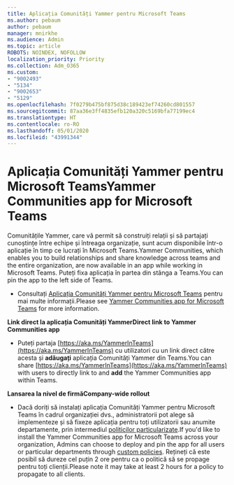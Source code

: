 ```yaml
---
title: Aplicația Comunități Yammer pentru Microsoft Teams
ms.author: pebaum
author: pebaum
manager: mnirkhe
ms.audience: Admin
ms.topic: article
ROBOTS: NOINDEX, NOFOLLOW
localization_priority: Priority
ms.collection: Adm_O365
ms.custom:
- "9002493"
- "5134"
- "9002653"
- "5129"
ms.openlocfilehash: 7f0279b475bf875d38c189423ef74260cd801557
ms.sourcegitcommit: 87aa36e3ff4835efb120a320c5169bfa77199ec4
ms.translationtype: HT
ms.contentlocale: ro-RO
ms.lasthandoff: 05/01/2020
ms.locfileid: "43991344"
---
```

# <a name="yammer-communities-app-for-microsoft-teams"></a><span data-ttu-id="27277-102">Aplicația Comunități Yammer pentru Microsoft Teams</span><span class="sxs-lookup"><span data-stu-id="27277-102">Yammer Communities app for Microsoft Teams</span></span>

<span data-ttu-id="27277-103">Comunitățile Yammer, care vă permit să construiți relații și să partajați cunoștințe între echipe și întreaga organizație, sunt acum disponibile într-o aplicație în timp ce lucrați în Microsoft Teams.</span><span class="sxs-lookup"><span data-stu-id="27277-103">Yammer Communities, which enables you to build relationships and share knowledge across teams and the entire organization, are now available in an app while working in Microsoft Teams.</span></span> <span data-ttu-id="27277-104">Puteți fixa aplicația în partea din stânga a Teams.</span><span class="sxs-lookup"><span data-stu-id="27277-104">You can pin the app to the left side of Teams.</span></span> 

- <span data-ttu-id="27277-105">Consultați [Aplicația Comunități Yammer pentru Microsoft Teams](https://go.microsoft.com/fwlink/?linkid=2127757&clcid=0x409) pentru mai multe informații.</span><span class="sxs-lookup"><span data-stu-id="27277-105">Please see [Yammer Communities app for Microsoft Teams](https://go.microsoft.com/fwlink/?linkid=2127757&clcid=0x409) for more information.</span></span>

<span data-ttu-id="27277-106">**Link direct la aplicația Comunități Yammer**</span><span class="sxs-lookup"><span data-stu-id="27277-106">**Direct link to Yammer Communities app**</span></span>

- <span data-ttu-id="27277-107">Puteți partaja [https://aka.ms/YammerInTeams](https://aka.ms/YammerInTeams) cu utilizatori cu un link direct către acesta și **adăugați** aplicația Comunități Yammer din Teams.</span><span class="sxs-lookup"><span data-stu-id="27277-107">You can share [https://aka.ms/YammerInTeams](https://aka.ms/YammerInTeams) with users to directly link to and **add** the Yammer Communities app within Teams.</span></span>

<span data-ttu-id="27277-108">**Lansarea la nivel de firmă**</span><span class="sxs-lookup"><span data-stu-id="27277-108">**Company-wide rollout**</span></span>

- <span data-ttu-id="27277-109">Dacă doriți să instalați aplicația Comunități Yammer pentru Microsoft Teams în cadrul organizației dvs., administratorii pot alege să implementeze și să fixeze aplicația pentru toți utilizatorii sau anumite departamente, prin intermediul [politicilor particularizate](https://docs.microsoft.com/microsoftteams/manage-apps).</span><span class="sxs-lookup"><span data-stu-id="27277-109">If you'd like to install the Yammer Communities app for Microsoft Teams across your organization, Admins can choose to deploy and pin the app for all users or particular departments through [custom policies](https://docs.microsoft.com/microsoftteams/manage-apps).</span></span> <span data-ttu-id="27277-110">Rețineți că este posibil să dureze cel puțin 2 ore pentru ca o politică să se propage pentru toți clienții.</span><span class="sxs-lookup"><span data-stu-id="27277-110">Please note it may take at least 2 hours for a policy to propagate to all clients.</span></span>
